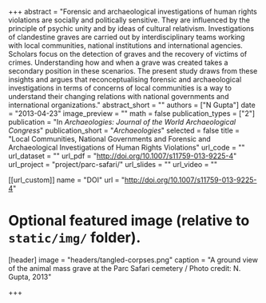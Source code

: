 +++
abstract = "Forensic and archaeological investigations of human rights violations are socially and politically sensitive. They are influenced by the principle of psychic unity and by ideas of cultural relativism. Investigations of clandestine graves are carried out by interdisciplinary teams working with local communities, national institutions and international agencies. Scholars focus on the detection of graves and the recovery of victims of crimes. Understanding how and when a grave was created takes a secondary position in these scenarios. The present study draws from these insights and argues that reconceptualising forensic and archaeological investigations in terms of concerns of local communities is a way to understand their changing relations with national governments and international organizations."
abstract_short = ""
authors = ["N Gupta"]
date = "2013-04-23"
image_preview = ""
math = false
publication_types = ["2"]
publication = "In *Archaeologies: Journal of the World Archaeological Congress*"
publication_short = "*Archaeologies*"
selected = false
title = "Local Communities, National Governments and Forensic and Archaeological Investigations of Human Rights Violations"
url_code = ""
url_dataset = ""
url_pdf = "http://doi.org/10.1007/s11759-013-9225-4"
url_project = "project/parc-safari/"
url_slides = ""
url_video = ""

[[url_custom]]
name = "DOI"
url = "http://doi.org/10.1007/s11759-013-9225-4"

# Optional featured image (relative to `static/img/` folder).
[header]
image = "headers/tangled-corpses.png"
caption = "A ground view of the animal mass grave at the Parc Safari cemetery / Photo credit: N. Gupta, 2013"


+++

